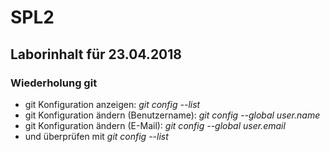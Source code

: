 # SPL2

## Laborinhalt für 23.04.2018

### Wiederholung git

* git Konfiguration anzeigen:  *git config --list*
* git Konfiguration ändern (Benutzername):  *git config --global user.name <username>*
* git Konfiguration ändern (E-Mail): *git config --global user.email <useremail>*
* und überprüfen mit *git config --list*
  
